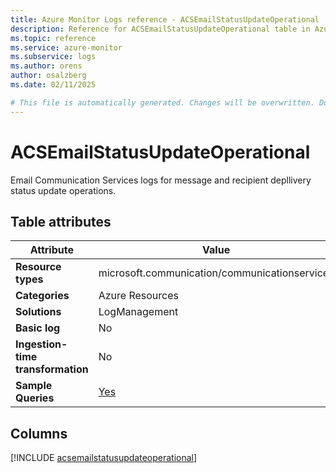 ```yaml
---
title: Azure Monitor Logs reference - ACSEmailStatusUpdateOperational
description: Reference for ACSEmailStatusUpdateOperational table in Azure Monitor Logs.
ms.topic: reference
ms.service: azure-monitor
ms.subservice: logs
ms.author: orens
author: osalzberg
ms.date: 02/11/2025

# This file is automatically generated. Changes will be overwritten. Do not change this file directly.
---
```


# ACSEmailStatusUpdateOperational

Email Communication Services logs for message and recipient depllivery status update operations.


## Table attributes

|Attribute|Value|
|---|---|
|**Resource types**|microsoft.communication/communicationservices|
|**Categories**|Azure Resources|
|**Solutions**| LogManagement|
|**Basic log**|No|
|**Ingestion-time transformation**|No|
|**Sample Queries**|[Yes](/azure/azure-monitor/reference/queries/acsemailstatusupdateoperational)|



## Columns
  
[!INCLUDE [acsemailstatusupdateoperational](~/reusable-content/ce-skilling/azure/includes/azure-monitor/reference/tables/acsemailstatusupdateoperational-include.md)]

